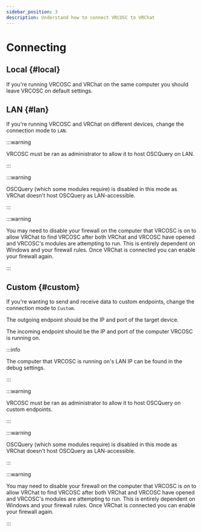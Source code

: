```yaml
---
sidebar_position: 3
description: Understand how to connect VRCOSC to VRChat
---
```


# Connecting

## Local {#local}
If you're running VRCOSC and VRChat on the same computer you should leave VRCOSC on default settings.

## LAN {#lan}
If you're running VRCOSC and VRChat on different devices, change the connection mode to `LAN`.

:::warning

VRCOSC must be ran as administrator to allow it to host OSCQuery on LAN.

:::

:::warning

OSCQuery (which some modules require) is disabled in this mode as VRChat doesn't host OSCQuery as LAN-accessible.

:::

:::warning

You may need to disable your firewall on the computer that VRCOSC is on to allow VRChat to find VRCOSC after both VRChat and VRCOSC have opened and VRCOSC's modules are attempting to run. This is entirely dependent on Windows and your firewall rules. Once VRChat is connected you can enable your firewall again.

:::

## Custom {#custom}
If you're wanting to send and receive data to custom endpoints, change the connection mode to `Custom`.

The outgoing endpoint should be the IP and port of the target device.

The incoming endpoint should be the IP and port of the computer VRCOSC is running on.

:::info

The computer that VRCOSC is running on's LAN IP can be found in the debug settings.

:::

:::warning

VRCOSC must be ran as administrator to allow it to host OSCQuery on custom endpoints.

:::

:::warning

OSCQuery (which some modules require) is disabled in this mode as VRChat doesn't host OSCQuery as LAN-accessible.

:::

:::warning

You may need to disable your firewall on the computer that VRCOSC is on to allow VRChat to find VRCOSC after both VRChat and VRCOSC have opened and VRCOSC's modules are attempting to run. This is entirely dependent on Windows and your firewall rules. Once VRChat is connected you can enable your firewall again.

:::